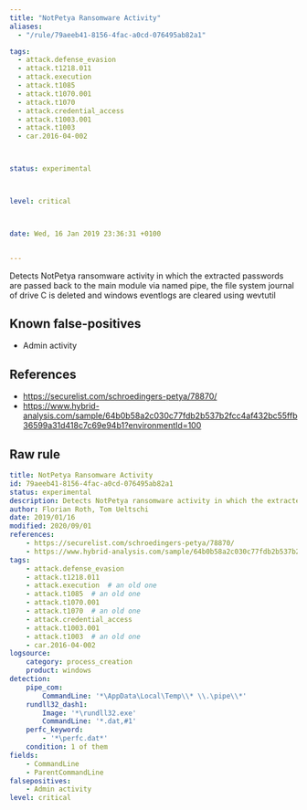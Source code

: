 ```yaml
---
title: "NotPetya Ransomware Activity"
aliases:
  - "/rule/79aeeb41-8156-4fac-a0cd-076495ab82a1"

tags:
  - attack.defense_evasion
  - attack.t1218.011
  - attack.execution
  - attack.t1085
  - attack.t1070.001
  - attack.t1070
  - attack.credential_access
  - attack.t1003.001
  - attack.t1003
  - car.2016-04-002



status: experimental



level: critical



date: Wed, 16 Jan 2019 23:36:31 +0100


---
```


Detects NotPetya ransomware activity in which the extracted passwords are passed back to the main module via named pipe, the file system journal of drive C is deleted and windows eventlogs are cleared using wevtutil

<!--more-->


## Known false-positives

* Admin activity



## References

* https://securelist.com/schroedingers-petya/78870/
* https://www.hybrid-analysis.com/sample/64b0b58a2c030c77fdb2b537b2fcc4af432bc55ffb36599a31d418c7c69e94b1?environmentId=100


## Raw rule
```yaml
title: NotPetya Ransomware Activity
id: 79aeeb41-8156-4fac-a0cd-076495ab82a1
status: experimental
description: Detects NotPetya ransomware activity in which the extracted passwords are passed back to the main module via named pipe, the file system journal of drive C is deleted and windows eventlogs are cleared using wevtutil
author: Florian Roth, Tom Ueltschi
date: 2019/01/16
modified: 2020/09/01
references:
    - https://securelist.com/schroedingers-petya/78870/
    - https://www.hybrid-analysis.com/sample/64b0b58a2c030c77fdb2b537b2fcc4af432bc55ffb36599a31d418c7c69e94b1?environmentId=100
tags:
    - attack.defense_evasion
    - attack.t1218.011
    - attack.execution  # an old one
    - attack.t1085  # an old one
    - attack.t1070.001
    - attack.t1070  # an old one
    - attack.credential_access
    - attack.t1003.001
    - attack.t1003  # an old one
    - car.2016-04-002
logsource:
    category: process_creation
    product: windows
detection:
    pipe_com:
        CommandLine: '*\AppData\Local\Temp\\* \\.\pipe\\*'
    rundll32_dash1:
        Image: '*\rundll32.exe'
        CommandLine: '*.dat,#1'
    perfc_keyword:
        - '*\perfc.dat*'
    condition: 1 of them
fields:
    - CommandLine
    - ParentCommandLine
falsepositives:
    - Admin activity
level: critical

```

